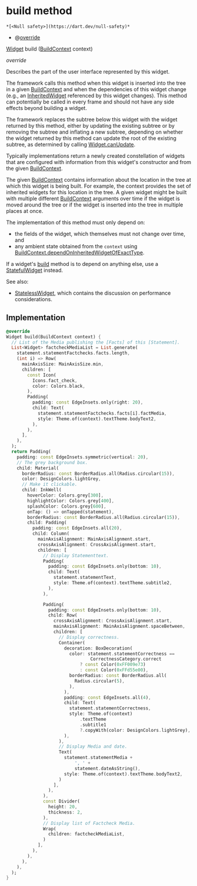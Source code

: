 


# build method




    *[<Null safety>](https://dart.dev/null-safety)*



- @[override](https://api.flutter.dev/flutter/dart-core/override-constant.html)

[Widget](https://api.flutter.dev/flutter/widgets/Widget-class.html) build
([BuildContext](https://api.flutter.dev/flutter/widgets/BuildContext-class.html) context)

_override_



<p>Describes the part of the user interface represented by this widget.</p>
<p>The framework calls this method when this widget is inserted into the tree
in a given <a href="https://api.flutter.dev/flutter/widgets/BuildContext-class.html">BuildContext</a> and when the dependencies of this widget change
(e.g., an <a href="https://api.flutter.dev/flutter/widgets/InheritedWidget-class.html">InheritedWidget</a> referenced by this widget changes). This
method can potentially be called in every frame and should not have any side
effects beyond building a widget.</p>
<p>The framework replaces the subtree below this widget with the widget
returned by this method, either by updating the existing subtree or by
removing the subtree and inflating a new subtree, depending on whether the
widget returned by this method can update the root of the existing
subtree, as determined by calling <a href="https://api.flutter.dev/flutter/widgets/Widget/canUpdate.html">Widget.canUpdate</a>.</p>
<p>Typically implementations return a newly created constellation of widgets
that are configured with information from this widget's constructor and
from the given <a href="https://api.flutter.dev/flutter/widgets/BuildContext-class.html">BuildContext</a>.</p>
<p>The given <a href="https://api.flutter.dev/flutter/widgets/BuildContext-class.html">BuildContext</a> contains information about the location in the
tree at which this widget is being built. For example, the context
provides the set of inherited widgets for this location in the tree. A
given widget might be built with multiple different <a href="https://api.flutter.dev/flutter/widgets/BuildContext-class.html">BuildContext</a>
arguments over time if the widget is moved around the tree or if the
widget is inserted into the tree in multiple places at once.</p>
<p>The implementation of this method must only depend on:</p>
<ul>
<li>the fields of the widget, which themselves must not change over time,
and</li>
<li>any ambient state obtained from the <code>context</code> using
<a href="https://api.flutter.dev/flutter/widgets/BuildContext/dependOnInheritedWidgetOfExactType.html">BuildContext.dependOnInheritedWidgetOfExactType</a>.</li>
</ul>
<p>If a widget's <a href="../../widgets_statement_card/StatementCard/build.md">build</a> method is to depend on anything else, use a
<a href="https://api.flutter.dev/flutter/widgets/StatefulWidget-class.html">StatefulWidget</a> instead.</p>
<p>See also:</p>
<ul>
<li><a href="https://api.flutter.dev/flutter/widgets/StatelessWidget-class.html">StatelessWidget</a>, which contains the discussion on performance considerations.</li>
</ul>



## Implementation

```dart
@override
Widget build(BuildContext context) {
  // List of the Media publishing the [Facts] of this [Statement].
  List<Widget> factcheckMediaList = List.generate(
    statement.statementFactchecks.facts.length,
    (int i) => Row(
      mainAxisSize: MainAxisSize.min,
      children: [
        const Icon(
          Icons.fact_check,
          color: Colors.black,
        ),
        Padding(
          padding: const EdgeInsets.only(right: 20),
          child: Text(
            statement.statementFactchecks.facts[i].factMedia,
            style: Theme.of(context).textTheme.bodyText2,
          ),
        ),
      ],
    ),
  );
  return Padding(
    padding: const EdgeInsets.symmetric(vertical: 20),
    // The grey background box.
    child: Material(
      borderRadius: const BorderRadius.all(Radius.circular(15)),
      color: DesignColors.lightGrey,
      // Make it clickable.
      child: InkWell(
        hoverColor: Colors.grey[300],
        highlightColor: Colors.grey[400],
        splashColor: Colors.grey[600],
        onTap: () => onTapped(statement),
        borderRadius: const BorderRadius.all(Radius.circular(15)),
        child: Padding(
          padding: const EdgeInsets.all(20),
          child: Column(
            mainAxisAlignment: MainAxisAlignment.start,
            crossAxisAlignment: CrossAxisAlignment.start,
            children: [
              // Display Statementtext.
              Padding(
                padding: const EdgeInsets.only(bottom: 10),
                child: Text(
                  statement.statementText,
                  style: Theme.of(context).textTheme.subtitle2,
                ),
              ),

              Padding(
                padding: const EdgeInsets.only(bottom: 10),
                child: Row(
                  crossAxisAlignment: CrossAxisAlignment.start,
                  mainAxisAlignment: MainAxisAlignment.spaceBetween,
                  children: [
                    // Display correctness.
                    Container(
                      decoration: BoxDecoration(
                        color: statement.statementCorrectness ==
                                CorrectnessCategory.correct
                            ? const Color(0xFF009e73)
                            : const Color(0xFFd55e00),
                        borderRadius: const BorderRadius.all(
                          Radius.circular(5),
                        ),
                      ),
                      padding: const EdgeInsets.all(4),
                      child: Text(
                        statement.statementCorrectness,
                        style: Theme.of(context)
                            .textTheme
                            .subtitle1
                            ?.copyWith(color: DesignColors.lightGrey),
                      ),
                    ),
                    // Display Media and date.
                    Text(
                      statement.statementMedia +
                          ', ' +
                          statement.dateAsString(),
                      style: Theme.of(context).textTheme.bodyText2,
                    )
                  ],
                ),
              ),
              const Divider(
                height: 20,
                thickness: 2,
              ),
              // Display list of Factcheck Media.
              Wrap(
                children: factcheckMediaList,
              )
            ],
          ),
        ),
      ),
    ),
  );
}
```







